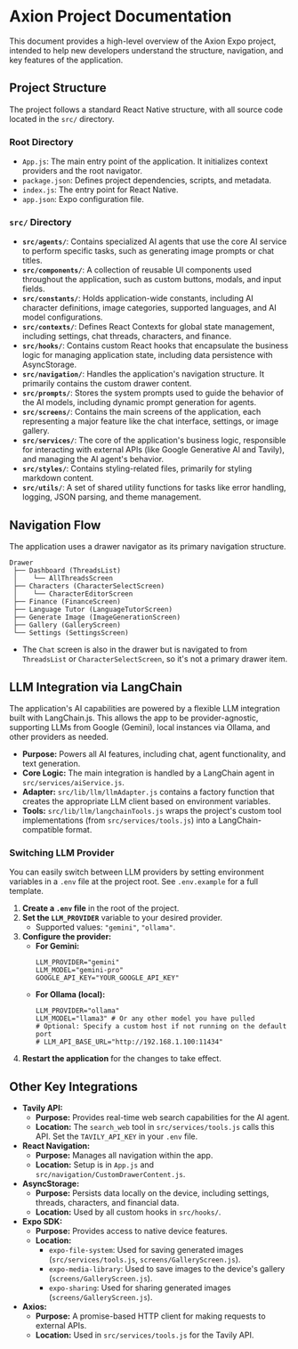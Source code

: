 # Axion Project Documentation

This document provides a high-level overview of the Axion Expo project, intended to help new developers understand the structure, navigation, and key features of the application.

## Project Structure

The project follows a standard React Native structure, with all source code located in the `src/` directory.

### Root Directory

-   `App.js`: The main entry point of the application. It initializes context providers and the root navigator.
-   `package.json`: Defines project dependencies, scripts, and metadata.
-   `index.js`: The entry point for React Native.
-   `app.json`: Expo configuration file.

### `src/` Directory

-   **`src/agents/`**: Contains specialized AI agents that use the core AI service to perform specific tasks, such as generating image prompts or chat titles.
-   **`src/components/`**: A collection of reusable UI components used throughout the application, such as custom buttons, modals, and input fields.
-   **`src/constants/`**: Holds application-wide constants, including AI character definitions, image categories, supported languages, and AI model configurations.
-   **`src/contexts/`**: Defines React Contexts for global state management, including settings, chat threads, characters, and finance.
-   **`src/hooks/`**: Contains custom React hooks that encapsulate the business logic for managing application state, including data persistence with AsyncStorage.
-   **`src/navigation/`**: Handles the application's navigation structure. It primarily contains the custom drawer content.
-   **`src/prompts/`**: Stores the system prompts used to guide the behavior of the AI models, including dynamic prompt generation for agents.
-   **`src/screens/`**: Contains the main screens of the application, each representing a major feature like the chat interface, settings, or image gallery.
-   **`src/services/`**: The core of the application's business logic, responsible for interacting with external APIs (like Google Generative AI and Tavily), and managing the AI agent's behavior.
-   **`src/styles/`**: Contains styling-related files, primarily for styling markdown content.
-   **`src/utils/`**: A set of shared utility functions for tasks like error handling, logging, JSON parsing, and theme management.

## Navigation Flow

The application uses a drawer navigator as its primary navigation structure.

```
Drawer
 ├── Dashboard (ThreadsList)
 │    └── AllThreadsScreen
 ├── Characters (CharacterSelectScreen)
 │    └── CharacterEditorScreen
 ├── Finance (FinanceScreen)
 ├── Language Tutor (LanguageTutorScreen)
 ├── Generate Image (ImageGenerationScreen)
 ├── Gallery (GalleryScreen)
 └── Settings (SettingsScreen)
```
- The `Chat` screen is also in the drawer but is navigated to from `ThreadsList` or `CharacterSelectScreen`, so it's not a primary drawer item.

## LLM Integration via LangChain

The application's AI capabilities are powered by a flexible LLM integration built with LangChain.js. This allows the app to be provider-agnostic, supporting LLMs from Google (Gemini), local instances via Ollama, and other providers as needed.

-   **Purpose:** Powers all AI features, including chat, agent functionality, and text generation.
-   **Core Logic:** The main integration is handled by a LangChain agent in `src/services/aiService.js`.
-   **Adapter:** `src/lib/llm/llmAdapter.js` contains a factory function that creates the appropriate LLM client based on environment variables.
-   **Tools:** `src/lib/llm/langchainTools.js` wraps the project's custom tool implementations (from `src/services/tools.js`) into a LangChain-compatible format.

### Switching LLM Provider

You can easily switch between LLM providers by setting environment variables in a `.env` file at the project root. See `.env.example` for a full template.

1.  **Create a `.env` file** in the root of the project.
2.  **Set the `LLM_PROVIDER`** variable to your desired provider.
    -   Supported values: `"gemini"`, `"ollama"`.
3.  **Configure the provider:**
    -   **For Gemini:**
        ```
        LLM_PROVIDER="gemini"
        LLM_MODEL="gemini-pro"
        GOOGLE_API_KEY="YOUR_GOOGLE_API_KEY"
        ```
    -   **For Ollama (local):**
        ```
        LLM_PROVIDER="ollama"
        LLM_MODEL="llama3" # Or any other model you have pulled
        # Optional: Specify a custom host if not running on the default port
        # LLM_API_BASE_URL="http://192.168.1.100:11434"
        ```
4.  **Restart the application** for the changes to take effect.

## Other Key Integrations

-   **Tavily API:**
    -   **Purpose:** Provides real-time web search capabilities for the AI agent.
    -   **Location:** The `search_web` tool in `src/services/tools.js` calls this API. Set the `TAVILY_API_KEY` in your `.env` file.
-   **React Navigation:**
    -   **Purpose:** Manages all navigation within the app.
    -   **Location:** Setup is in `App.js` and `src/navigation/CustomDrawerContent.js`.
-   **AsyncStorage:**
    -   **Purpose:** Persists data locally on the device, including settings, threads, characters, and financial data.
    -   **Location:** Used by all custom hooks in `src/hooks/`.
-   **Expo SDK:**
    -   **Purpose:** Provides access to native device features.
    -   **Location:**
        -   `expo-file-system`: Used for saving generated images (`src/services/tools.js`, `screens/GalleryScreen.js`).
        -   `expo-media-library`: Used to save images to the device's gallery (`screens/GalleryScreen.js`).
        -   `expo-sharing`: Used for sharing generated images (`screens/GalleryScreen.js`).
-   **Axios:**
    -   **Purpose:** A promise-based HTTP client for making requests to external APIs.
    -   **Location:** Used in `src/services/tools.js` for the Tavily API.
